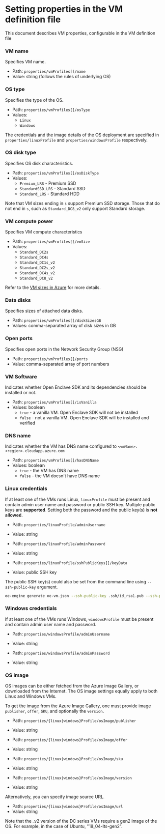 # Setting properties in the VM definition file

This document describes VM properties, configurable in the VM definition file

### VM name
Specifies VM name.

* Path: `properties/vmProfiles[]/name`
* Value: string (follows the rules of underlying OS)

### OS type
Specifies the type of the OS.

* Path: `properties/vmProfiles[]/osType`
* Values:
    * `Linux`
    * `Windows`

The credentials and the image details of the OS deployment are specified in `properties/linuxProfile` and `properties/windowsProfile` respectively.

### OS disk type
Specifies OS disk characteristics.

* Path: `properties/vmProfiles[]/osDiskType`
* Values:
    * `Premium_LRS` - Premium SSD
    * `StandardSSD_LRS` - Standard SSD
    * `Standard_LRS` - Standard HDD

Note that VM sizes ending in `s` support Premium SSD storage. Those that do not end in `s`, such as `Standard_DC8_v2` only support Standard storage.

### VM compute power
Specifies VM compute characteristics

* Path: `properties/vmProfiles[]/vmSize`
* Values:
    * `Standard_DC2s`
    * `Standard_DC4s`
    * `Standard_DC1s_v2`
    * `Standard_DC2s_v2`
    * `Standard_DC4s_v2`
    * `Standard_DC8_v2`

Refer to the [VM sizes in Azure](https://docs.microsoft.com/en-us/azure/virtual-machines/windows/sizes) for more details.

### Data disks
Specifies sizes of attached data disks.

* Path: `properties/vmProfiles[]/diskSizesGB`
* Values: comma-separated array of disk sizes in GB

### Open ports
Specifies open ports in the Network Security Group (NSG)

* Path: `properties/vmProfiles[]/ports`
* Value: comma-separated array of port numbers

### VM Software
Indicates whether Open Enclave SDK and its dependencies should be installed or not.

* Path: `properties/vmProfiles[]/isVanilla`
* Values: boolean
    * `true` - a vanilla VM. Open Enclave SDK will not be installed
    * `false` - not a vanilla VM. Open Enclave SDK will be installed and verified

### DNS name
Indicates whether the VM has DNS name configured to `<vmName>.<region>.cloudapp.azure.com`

* Path: `properties/vmProfiles[]/hasDNSName`
* Values: boolean
    * `true` - the VM has DNS name
    * `false` - the VM doesn't have DNS name

### Linux credentials
If at least one of the VMs runs Linux, `linuxProfile` must be present and contain admin user name and password or public SSH key.
Multiple public keys are **supported**.
Setting both the password and the public key(s) is **not allowed**.

* Path: `properties/linuxProfile/adminUsername`
* Value: string

* Path: `properties/linuxProfile/adminPassword`
* Value: string

* Path: `properties/linuxProfile/sshPublicKeys[]/keyData`
* Value: public SSH key

The public SSH key(s) could also be set from the command line using `--ssh-public-key` argument.
```sh
oe-engine generate oe-vm.json --ssh-public-key .ssh/id_rsa1.pub --ssh-public-key .ssh/id_rsa2.pub
```

### Windows credentials
If at least one of the VMs runs Windows, `windowsProfile` must be present and contain admin user name and password.

* Path: `properties/windowsProfile/adminUsername`
* Value: string

* Path: `properties/windowsProfile/adminPassword`
* Value: string

### OS image
OS images can be either fetched from the Azure Image Gallery, or downloaded from the Internet.
The OS image settings equally apply to both Linux and Windows VMs.

To get the image from the Azure Image Gallery, one must provide image `publisher`, `offer`, `SKU`, and optionally the `version`.

* Path: `properties/{linux|windows}Profile/osImage/publisher`
* Value: string

* Path: `properties/{linux|windows}Profile/osImage/offer`
* Value: string

* Path: `properties/{linux|windows}Profile/osImage/sku`
* Value: string

* Path: `properties/{linux|windows}Profile/osImage/version`
* Value: string

Alternatively, you can specify image source URL.

* Path: `properties/{linux|windows}Profile/osImage/url`
* Value: string

Note that the _v2 version of the DC series VMs require a gen2 image of the OS. For example, in the case of Ubuntu, "18_04-lts-gen2".
